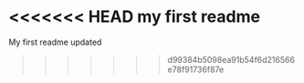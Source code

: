 <<<<<<< HEAD
my first readme
=======
My first readme updated 
>>>>>>> d99384b5098ea91b54f6d216566e78f91736f87e
